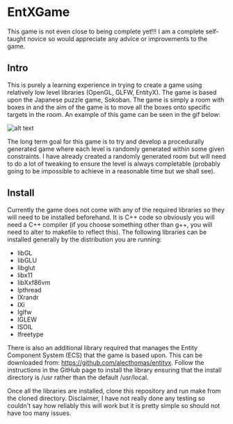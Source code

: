 # EntXGame
This game is not even close to being complete yet!!! I am a complete self-taught novice so would appreciate any advice or improvements to the game.

## Intro
This is purely a learning experience in trying to create a game using relatively low level libraries (OpenGL, GLFW, EntityX). The game is based upon the Japanese puzzle game, Sokoban. The game is simply a room with boxes in and the aim of the game is to move all the boxes onto specific targets in the room. An example of this game can be seen in the gif below:
 
![alt text](https://i.ytimg.com/vi/Ht4sC9PXCpw/hqdefault.jpg "Example Sokoban game")

The long term goal for this game is to try and develop a procedurally generated game where each level is randomly generated within some given constraints. I have already created a randomly generated room but will need to do a lot of tweaking to ensure the level is always completable (probably going to be impossible to achieve in a reasonable time but we shall see).


## Install
Currently the game does not come with any of the required libraries so they will need to be installed beforehand. It is C++ code so obviously you will need a C++ compiler (if you choose something other than g++, you will need to alter to makefile to reflect this). The following libraries can be installed generally by the distribution you are running:
* libGL
* libGLU
* libglut
* libx11
* libXxf86vm
* lpthread
* lXrandr
* lXi
* lglfw
* lGLEW
* lSOIL
* lfreetype

There is also an additional library required that manages the Entity Component System (ECS) that the game is based upon. This can be downloaded from: https://github.com/alecthomas/entityx. Follow the instructions in the GitHub page to install the library ensuring that the install directory is /usr rather than the default /usr/local.

Once all the libraries are installed, clone this repository and run make from the cloned directory. Disclaimer, I have not really done any testing so couldn't say how reliably this will work but it is pretty simple so should not have too many issues.
